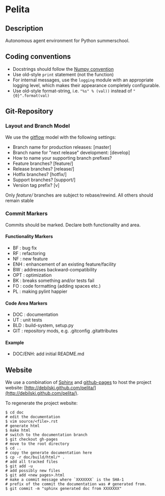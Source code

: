 # Pelita

## Description

Autonomous agent environment for Python summerschool.

## Coding conventions

  - Docstrings should follow the [Numpy convention](https://github.com/numpy/numpy/blob/master/doc/HOWTO_DOCUMENT.rst.txt)
  - Use old-style `print` statement (not the function)
  - For internal messages, use the `logging` module with an appropriate logging level, which makes their appearance completely configurable.
  - Use old-style format-string, i.e. `"%s" % (val))` instead of `"{0}".format(val)`

## Git-Repository

### Layout and Branch Model

We use  the [gitflow](https://github.com/nvie/gitflow) model with the following settings:

  - Branch name for production releases: [master]
  - Branch name for "next release" development: [develop]
  - How to name your supporting branch prefixes?
  - Feature branches? [feature/]
  - Release branches? [release/]
  - Hotfix branches? [hotfix/]
  - Support branches? [support/]
  - Version tag prefix? [v]

Only *feature/* branches are subject to rebase/rewind. All others should remain
stable

### Commit Markers

Commits should be marked. Declare both functionality and area.

#### Functionality Markers

  - BF  : bug fix
  - RF  : refactoring
  - NF  : new feature
  - ENH : enhancement of an existing feature/facility
  - BW  : addresses backward-compatibility
  - OPT : optimization
  - BK  : breaks something and/or tests fail
  - FO  : code formatting (adding spaces etc.)
  - PL  : making pylint happier

#### Code Area Markers

  - DOC : documentation
  - UT  : unit tests
  - BLD : build-system, setup.py
  - GIT : repository mods, e.g. .gitconfig .gitattributes

#### Example

  - DOC/ENH: add initial README.md

## Website

We use a combination of [Sphinx](http://sphinx.pocoo.org/) and
[github-pages](http://pages.github.com/) to host the project website:
[http://debilski.github.com/pelita/](http://debilski.github.com/pelita/).

To regenerate the project website:

    $ cd doc
    # edit the documentation
    $ vim source/<file>.rst
    # generate html
    $ make html
    # switch to the documentation branch
    $ git checkout gh-pages
    # move to the root directory
    $ cd ..
    # copy the generate documentation here
    $ cp -r doc/build/html/* .
    # add all tracked files
    $ git add -u
    # add possibly new files
    $ git add <new pages>.html
    # make a commit message where `XXXXXXX` is the SHA-1
    # prefix of the commit the documentation was # generated from.
    $ git commit -m "sphinx generated doc from XXXXXXX"

